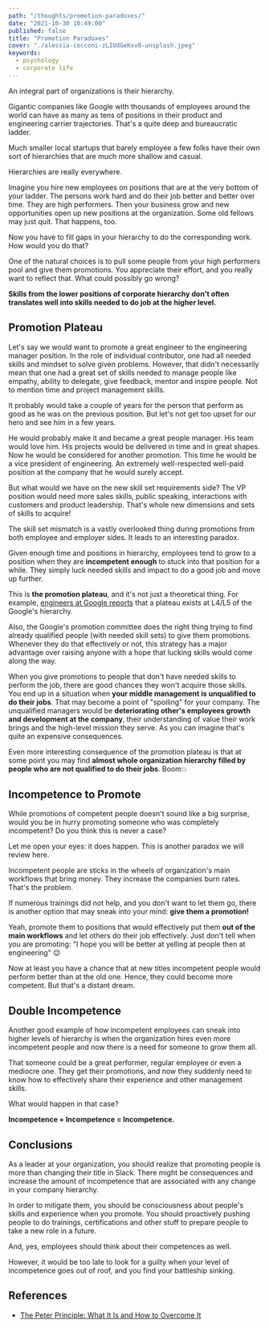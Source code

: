 ```yaml
---
path: "/thoughts/promotion-paradoxes/"
date: "2021-10-30 10:49:00"
published: false
title: "Promotion Paradoxes"
cover: "./alessia-cocconi-zLIUdGeKxv0-unsplash.jpeg"
keywords:
  - psychology
  - corporate life
---
```


An integral part of organizations is their hierarchy. 

Gigantic companies like Google with thousands of employees around the world can have as many 
as tens of positions in their product and engineering carrier trajectories.
That's a quite deep and bureaucratic ladder.

Much smaller local startups that barely employee a few folks have their own sort of hierarchies that are much more shallow and casual.

Hierarchies are really everywhere.

Imagine you hire new employees on positions that are at the very bottom of your ladder. 
The persons work hard and do their job better and better over time. They are high performers.
Then your business grow and new opportunities open up new positions at the organization. 
Some old fellows may just quit. That happens, too.

Now you have to fill gaps in your hierarchy to do the corresponding work. How would you do that?

One of the natural choices is to pull some people from your high performers pool and give them promotions. 
You appreciate their effort, and you really want to reflect that. What could possibly go wrong?

**Skills from the lower positions of corporate hierarchy don't often translates well into skills needed to do job at the higher level.**

## Promotion Plateau

Let's say we would want to promote a great engineer to the engineering manager position. In the role of individual contributor,
one had all needed skills and mindset to solve given problems. However, that didn't necessarily mean that one had a great
set of skills needed to manage people like empathy, ability to delegate, give feedback, mentor and inspire people. 
Not to mention time and project management skills.

It probably would take a couple of years for the person that perform as good as he was on the previous position.
But let's not get too upset for our hero and see him in a few years.

He would probably make it and became a great people manager. 
His team would love him. His projects would be delivered in time and in great shapes.
Now he would be considered for another promotion. This time he would be a vice president of engineering. 
An extremely well-respected well-paid position at the company that he would surely accept.

But what would we have on the new skill set requirements side? 
The VP position would need more sales skills, public speaking, interactions with customers and product leadership.
That's whole new dimensions and sets of skills to acquire!

The skill set mismatch is a vastly overlooked thing during promotions from both employee and employer sides. 
It leads to an interesting paradox. 

Given enough time and positions in hierarchy, 
employees tend to grow to a position when they are **incompetent enough** to stuck into that position for a while.
They simply luck needed skills and impact to do a good job and move up further. 

This is **the promotion plateau**, and it's not just a theoretical thing. 
For example, [engineers at Google reports](https://www.quora.com/I-have-been-at-Google-for-7-years-and-still-an-L5-Is-this-above-average-Should-I-look-around-for-more-ambitious-projects-to-advance-my-career) that a plateau exists at L4/L5 of the Google's hierarchy.

Also, the Google's promotion committee does the right thing trying to find already qualified people (with needed skill sets) to give them promotions.
Whenever they do that effectively or not, this strategy has a major advantage over raising anyone with a hope that lucking skills would come along the way.

When you give promotions to people that don't have needed skills to perform the job, there are good chances they won't acquire those skills.
You end up in a situation when **your middle management is unqualified to do their jobs**. That may become a point of "spoiling" for your company.
The unqualified managers would be **deteriorating other's employees growth and development at the company**, their understanding of value their work brings and the high-level mission they serve.
As you can imagine that's quite an expensive consequences.

Even more interesting consequence of the promotion plateau is that at some point you may 
find **almost whole organization hierarchy filled by people who are not qualified to do their jobs**. Boom💥 

## Incompetence to Promote 

While promotions of competent people doesn't sound like a big surprise, 
would you be in hurry promoting someone who was completely incompetent? Do you think this is never a case?

Let me open your eyes: it does happen. This is another paradox we will review here.

Incompetent people are sticks in the wheels of organization's main workflows that bring money. 
They increase the companies burn rates. That's the problem. 

If numerous trainings did not help, and you don't want to let them go,
there is another option that may sneak into your mind: **give them a promotion!**

Yeah, promote them to positions that would effectively put them **out of the main workflows** and let others do their job effectively.
Just don't tell when you are promoting: "I hope you will be better at yelling at people then at engineering" 😌

Now at least you have a chance that at new titles incompetent people would perform better than at the old one. 
Hence, they could become more competent. But that's a distant dream.

## Double Incompetence

Another good example of how incompetent employees can sneak into higher levels of hierarchy 
is when the organization hires even more incompetent people and now there is a need for someone to grow them all.

That someone could be a great performer, regular employee or even a mediocre one. 
They get their promotions, and now they suddenly need to know 
how to effectively share their experience and other management skills.

What would happen in that case?

**Incompetence + Incompetence = Incompetence.**

## Conclusions

As a leader at your organization, you should realize that promoting people is more than changing their title in Slack. 
There might be consequences and increase the amount of incompetence that are associated with any change in your company hierarchy.

In order to mitigate them, you should be consciousness about people's skills and experience when you promote.
You should proactively pushing people to do trainings, certifications and other stuff to prepare people to take a new role in a future.

And, yes, employees should think about their competences as well.

However, it would be too late to look for a guilty when your level of incompetence goes out of roof, and you find your battleship sinking.

## References

- [The Peter Principle: What It Is and How to Overcome It](https://www.investopedia.com/terms/p/peter-principle.asp)
